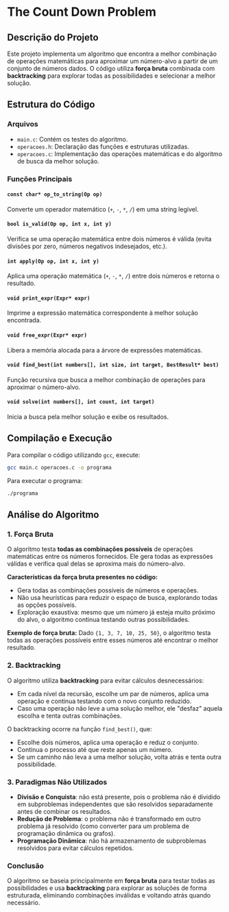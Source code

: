 # The Count Down Problem

## Descrição do Projeto
Este projeto implementa um algoritmo que encontra a melhor combinação de operações matemáticas para aproximar um número-alvo a partir de um conjunto de números dados. O código utiliza **força bruta** combinada com **backtracking** para explorar todas as possibilidades e selecionar a melhor solução.

## Estrutura do Código
### Arquivos
- `main.c`: Contém os testes do algoritmo.
- `operacoes.h`: Declaração das funções e estruturas utilizadas.
- `operacoes.c`: Implementação das operações matemáticas e do algoritmo de busca da melhor solução.

### Funções Principais

#### `const char* op_to_string(Op op)`
Converte um operador matemático (`+`, `-`, `*`, `/`) em uma string legível.

#### `bool is_valid(Op op, int x, int y)`
Verifica se uma operação matemática entre dois números é válida (evita divisões por zero, números negativos indesejados, etc.).

#### `int apply(Op op, int x, int y)`
Aplica uma operação matemática (`+`, `-`, `*`, `/`) entre dois números e retorna o resultado.

#### `void print_expr(Expr* expr)`
Imprime a expressão matemática correspondente à melhor solução encontrada.

#### `void free_expr(Expr* expr)`
Libera a memória alocada para a árvore de expressões matemáticas.

#### `void find_best(int numbers[], int size, int target, BestResult* best)`
Função recursiva que busca a melhor combinação de operações para aproximar o número-alvo.

#### `void solve(int numbers[], int count, int target)`
Inicia a busca pela melhor solução e exibe os resultados.

## Compilação e Execução
Para compilar o código utilizando `gcc`, execute:
```sh
gcc main.c operacoes.c -o programa
```

Para executar o programa:
```sh
./programa
```

## Análise do Algoritmo
### **1. Força Bruta**
O algoritmo testa **todas as combinações possíveis** de operações matemáticas entre os números fornecidos. Ele gera todas as expressões válidas e verifica qual delas se aproxima mais do número-alvo.

**Características da força bruta presentes no código:**
- Gera todas as combinações possíveis de números e operações.
- Não usa heurísticas para reduzir o espaço de busca, explorando todas as opções possíveis.
- Exploração exaustiva: mesmo que um número já esteja muito próximo do alvo, o algoritmo continua testando outras possibilidades.

**Exemplo de força bruta:**
Dado `{1, 3, 7, 10, 25, 50}`, o algoritmo testa todas as operações possíveis entre esses números até encontrar o melhor resultado.

### **2. Backtracking**
O algoritmo utiliza **backtracking** para evitar cálculos desnecessários:

- Em cada nível da recursão, escolhe um par de números, aplica uma operação e continua testando com o novo conjunto reduzido.
- Caso uma operação não leve a uma solução melhor, ele "desfaz" aquela escolha e tenta outras combinações.

O backtracking ocorre na função `find_best()`, que:
- Escolhe dois números, aplica uma operação e reduz o conjunto.
- Continua o processo até que reste apenas um número.
- Se um caminho não leva a uma melhor solução, volta atrás e tenta outra possibilidade.

### **3. Paradigmas Não Utilizados**
- **Divisão e Conquista**: não está presente, pois o problema não é dividido em subproblemas independentes que são resolvidos separadamente antes de combinar os resultados.
- **Redução de Problema**: o problema não é transformado em outro problema já resolvido (como converter para um problema de programação dinâmica ou grafos).
- **Programação Dinâmica**: não há armazenamento de subproblemas resolvidos para evitar cálculos repetidos.

### **Conclusão**
O algoritmo se baseia principalmente em **força bruta** para testar todas as possibilidades e usa **backtracking** para explorar as soluções de forma estruturada, eliminando combinações inválidas e voltando atrás quando necessário.

